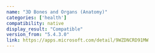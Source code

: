 ```yaml
---
name: "3D Bones and Organs (Anatomy)"
categories: ['health']
compatibility: native
display_result: "Compatible"
version_from: "5.4.3.0"
link: https://apps.microsoft.com/detail/9WZDNCRD91MW
---
```

